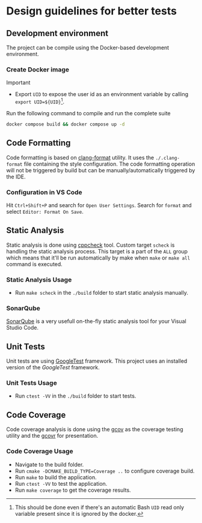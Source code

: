 # Design guidelines for better tests

## Development environment

The project can be compile using the Docker-based development environment.

### Create Docker image

> [!IMPORTANT]
>
> - Export `UID` to expose the user id as an environment variable by calling `export UID=${UID}`[^1].

Run the following command to compile and run the complete suite

```sh
docker compose build && docker compose up -d
```

[^1]: This should be done even if there's an automatic Bash `UID` read only variable present since it is ignored by the docker.

## Code Formatting

Code formatting is based on
[clang-format](https://clang.llvm.org/docs/ClangFormatStyleOptions.html)
utility. It uses the `./.clang-format` file containing the style configuration.
The code formatting operation will not be triggered by build but can
be manually/automatically triggered by the IDE.

### Configuration in VS Code

Hit `Ctrl+Shift+P` and search for `Open User Settings`.
Search for `format` and select `Editor: Format On Save`.

## Static Analysis

Static analysis is done using [cppcheck](https://github.com/danmar/cppcheck)
tool. Custom target `scheck` is handling the static analysis process. This
target is a part of the `ALL` group which means that it'll be run automatically
by make when `make` or `make all` command is executed.

### Static Analysis Usage

- Run `make scheck` in the `./build` folder to start static analysis manually.

### SonarQube

[SonarQube](https://marketplace.visualstudio.com/items?itemName=SonarSource.sonarlint-vscode) is a very usefull on-the-fly static analysis tool for your Visual Studio Code. 

## Unit Tests

Unit tests are using [GoogleTest](https://github.com/google/googletest)
framework. This project uses an installed version of the *GoogleTest* framework.

### Unit Tests Usage

- Run `ctest -VV` in the `./build` folder to start tests.

## Code Coverage

Code coverage analysis is done using the
[gcov](https://gcc.gnu.org/onlinedocs/gcc/Gcov.html) as the coverage testing
utility and the [gcovr](https://github.com/gcovr/gcovr) for presentation.

### Code Coverage Usage

- Navigate to the build folder.
- Run `cmake -DCMAKE_BUILD_TYPE=Coverage ..` to configure coverage build.
- Run `make` to build the application.
- Run `ctest -VV` to test the application.
- Run `make coverage` to get the coverage results.
